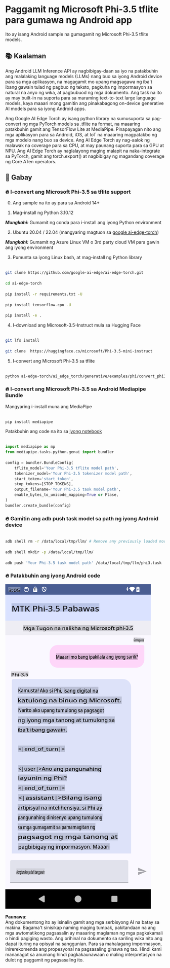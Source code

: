 # **Paggamit ng Microsoft Phi-3.5 tflite para gumawa ng Android app**

Ito ay isang Android sample na gumagamit ng Microsoft Phi-3.5 tflite models.

## **📚 Kaalaman**

Ang Android LLM Inference API ay nagbibigay-daan sa iyo na patakbuhin ang malalaking language models (LLMs) nang buo sa iyong Android device para sa mga aplikasyon, na magagamit mo upang magsagawa ng iba't ibang gawain tulad ng pagbuo ng teksto, pagkuha ng impormasyon sa natural na anyo ng wika, at pagbubuod ng mga dokumento. Ang task na ito ay may built-in na suporta para sa maraming text-to-text large language models, kaya maaari mong gamitin ang pinakabagong on-device generative AI models para sa iyong Android apps.

Ang Google AI Edge Torch ay isang python library na sumusuporta sa pag-convert ng mga PyTorch models sa .tflite na format, na maaaring patakbuhin gamit ang TensorFlow Lite at MediaPipe. Pinapayagan nito ang mga aplikasyon para sa Android, iOS, at IoT na maaaring magpatakbo ng mga modelo nang buo sa device. Ang AI Edge Torch ay nag-aalok ng malawak na coverage para sa CPU, at may paunang suporta para sa GPU at NPU. Ang AI Edge Torch ay naglalayong maging malapit na naka-integrate sa PyTorch, gamit ang torch.export() at nagbibigay ng magandang coverage ng Core ATen operators.

## **🪬 Gabay**

### **🔥 I-convert ang Microsoft Phi-3.5 sa tflite support**

0. Ang sample na ito ay para sa Android 14+

1. Mag-install ng Python 3.10.12

***Mungkahi:*** Gumamit ng conda para i-install ang iyong Python environment

2. Ubuntu 20.04 / 22.04 (mangyaring magtuon sa [google ai-edge-torch](https://github.com/google-ai-edge/ai-edge-torch))

***Mungkahi:*** Gumamit ng Azure Linux VM o 3rd party cloud VM para gawin ang iyong environment

3. Pumunta sa iyong Linux bash, at mag-install ng Python library

```bash

git clone https://github.com/google-ai-edge/ai-edge-torch.git

cd ai-edge-torch

pip install -r requirements.txt -U 

pip install tensorflow-cpu -U

pip install -e .

```

4. I-download ang Microsoft-3.5-Instruct mula sa Hugging Face

```bash

git lfs install

git clone  https://huggingface.co/microsoft/Phi-3.5-mini-instruct

```

5. I-convert ang Microsoft Phi-3.5 sa tflite

```bash

python ai-edge-torch/ai_edge_torch/generative/examples/phi/convert_phi3_to_tflite.py --checkpoint_path  Your Microsoft Phi-3.5-mini-instruct path --tflite_path Your Microsoft Phi-3.5-mini-instruct tflite path  --prefill_seq_len 1024 --kv_cache_max_len 1280 --quantize True

```

### **🔥 I-convert ang Microsoft Phi-3.5 sa Android Mediapipe Bundle**

Mangyaring i-install muna ang MediaPipe

```bash

pip install mediapipe

```

Patakbuhin ang code na ito sa [iyong notebook](../../../../../../code/09.UpdateSamples/Aug/Android/convert/convert_phi.ipynb)

```python

import mediapipe as mp
from mediapipe.tasks.python.genai import bundler

config = bundler.BundleConfig(
    tflite_model='Your Phi-3.5 tflite model path',
    tokenizer_model='Your Phi-3.5 tokenizer model path',
    start_token='start_token',
    stop_tokens=[STOP_TOKENS],
    output_filename='Your Phi-3.5 task model path',
    enable_bytes_to_unicode_mapping=True or Flase,
)
bundler.create_bundle(config)

```

### **🔥 Gamitin ang adb push task model sa path ng iyong Android device**

```bash

adb shell rm -r /data/local/tmp/llm/ # Remove any previously loaded models

adb shell mkdir -p /data/local/tmp/llm/

adb push 'Your Phi-3.5 task model path' /data/local/tmp/llm/phi3.task

```

### **🔥 Patakbuhin ang iyong Android code**

![demo](../../../../../../translated_images/demo.8981711efb5a9cee5dcd835f66b3b31b94b4f3e527300e15a98a0d48863b9fbd.tl.png)

**Paunawa**:  
Ang dokumentong ito ay isinalin gamit ang mga serbisyong AI na batay sa makina. Bagama't sinisikap naming maging tumpak, pakitandaan na ang mga awtomatikong pagsasalin ay maaaring maglaman ng mga pagkakamali o hindi pagiging wasto. Ang orihinal na dokumento sa sariling wika nito ang dapat ituring na opisyal na sanggunian. Para sa mahalagang impormasyon, inirerekomenda ang propesyonal na pagsasaling ginawa ng tao. Hindi kami mananagot sa anumang hindi pagkakaunawaan o maling interpretasyon na dulot ng paggamit ng pagsasaling ito.